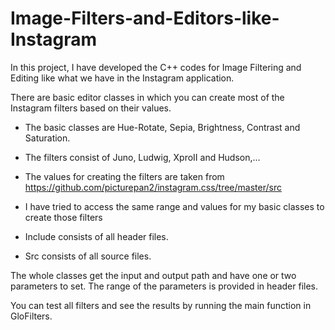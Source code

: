 # Image-Filters-and-Editors-like-Instagram
In this project, I have developed the C++ codes for Image Filtering and Editing like what we have in the Instagram application.

There are basic editor classes in which you can create most of the Instagram filters based on their values.

- The basic classes are Hue-Rotate, Sepia, Brightness, Contrast and Saturation.
- The filters consist of Juno, Ludwig, XproII and Hudson,...
- The values for creating the filters are taken from https://github.com/picturepan2/instagram.css/tree/master/src
- I have tried to access the same range and values for my basic classes to create those filters

- Include consists of all header files.
- Src consists of all source files. 

The whole classes get the input and output path and have one or two parameters to set. The range of the parameters is provided in header files.

You can test all filters and see the results by running the main function in GloFilters.
